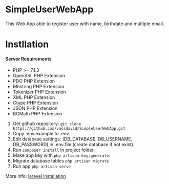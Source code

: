 # SimpleUserWebApp
This Web App able to register user with name, birthdate and multiple email.


# Instllation
#### Server Requirements
-   PHP >= 7.1.3
-   OpenSSL PHP Extension
-   PDO PHP Extension
-   Mbstring PHP Extension
-   Tokenizer PHP Extension
-   XML PHP Extension
-   Ctype PHP Extension
-   JSON PHP Extension
-   BCMath PHP Extension

 1. Get github repository:  `git clone https://github.com/vassdavid/SimpleUserWebApp.git`
 2. Copy .env.example to .env.
 3. Edit database settings: (DB_DATABASE, DB_USERNAME, DB_PASSWORD) in .env file (create database if not exist).
 4. Run `composer install` in project folder.
 5. Make app key with `php artisan key:generate`.
 6. Migrate database tables `php artisan migrate`
 7. Run app `php artisan serve`

 More info: [laravel installation](https://laravel.com/docs/5.8/installation)
